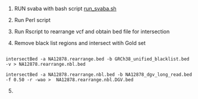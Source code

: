 1) RUN svaba with bash script [run_svaba.sh](https://github.com/Manuelaio/sv_benchmark/blob/main/SVABA/run_svaba.sh) 

2) Run Perl script

3) Run Rscript to rearrange vcf and obtain bed file for intersection

4) Remove black list regions and intersect witih Gold set 

``` {r}

intersectBed -a NA12878.rearrange.bed -b GRCh38_unified_blacklist.bed -v > NA12878.rearrange.nbl.bed

intersectBed -a NA12878.rearrange.nbl.bed -b NA12878_dgv_long_read.bed -f 0.50 -r -wao >  NA12878.rearrange.nbl.DGV.bed

``` 

5) 
